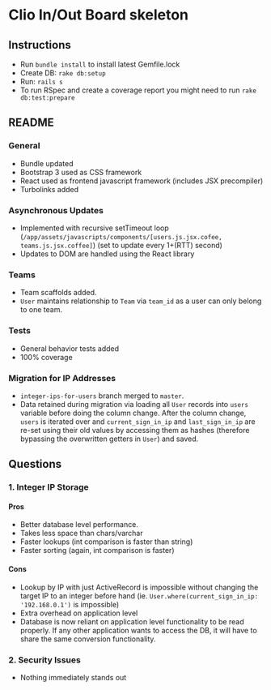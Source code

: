 # Clio In/Out Board skeleton

## Instructions
- Run `bundle install` to install latest Gemfile.lock
- Create DB: `rake db:setup`
- Run: `rails s`
- To run RSpec and create a coverage report you might need to run `rake db:test:prepare`

## README

### General
- Bundle updated
- Bootstrap 3 used as CSS framework
- React used as frontend javascript framework (includes JSX precompiler)
- Turbolinks added

### Asynchronous Updates
- Implemented with recursive setTimeout loop (`/app/assets/javascripts/components/[users.js.jsx.cofee, teams.js.jsx.coffee]`) (set to update every 1+(RTT) second)
- Updates to DOM are handled using the React library

### Teams
- Team scaffolds added.
- `User` maintains relationship to `Team` via `team_id` as a user can only belong to one team.

### Tests
- General behavior tests added
- 100% coverage

### Migration for IP Addresses
- `integer-ips-for-users` branch merged to `master`.
- Data retained during migration via loading all `User` records into `users` variable before doing the column change. After the column change, `users` is iterated over and `current_sign_in_ip` and `last_sign_in_ip` are re-set using their old values by accessing them as hashes (therefore bypassing the overwritten getters in `User`) and saved.  

## Questions

### 1. Integer IP Storage

#### Pros
- Better database level performance.
- Takes less space than chars/varchar
- Faster lookups (int comparison is faster than string)
- Faster sorting (again, int comparison is faster)

#### Cons
- Lookup by IP with just ActiveRecord is impossible without changing the target IP to an integer before hand (ie. `User.where(current_sign_in_ip: '192.168.0.1')` is impossible)
- Extra overhead on application level
- Database is now reliant on application level functionality to be read properly.  If any other application wants to access the DB, it will have to share the same conversion functionality.

### 2. Security Issues
- Nothing immediately stands out
